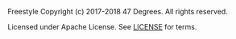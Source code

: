 Freestyle
Copyright (c) 2017-2018 47 Degrees.  All rights reserved.

Licensed under Apache License. See [LICENSE](LICENSE) for terms.